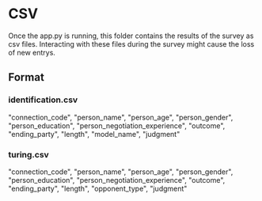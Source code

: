 # CSV

Once the app.py is running, this folder contains the results of the survey as csv files.
Interacting with these files during the survey might cause the loss of new entrys.

## Format

### identification.csv
"connection_code", "person_name", "person_age", "person_gender", "person_education", "person_negotiation_experience", "outcome", "ending_party", "length", "model_name", "judgment"

### turing.csv
"connection_code", "person_name", "person_age", "person_gender", "person_education", "person_negotiation_experience", "outcome", "ending_party", "length", "opponent_type", "judgment"
